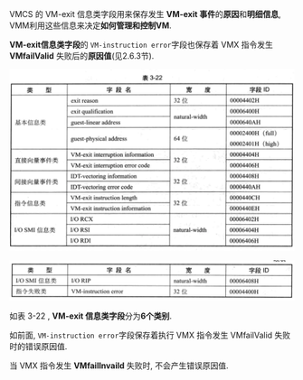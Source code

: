 
VMCS 的 VM-exit 信息类字段用来保存发生 **VM-exit 事件**的**原因**和**明细信息**, VMM利用这些信息来决定**如何管理和控制VM**. 

**VM-exit信息类字段**的 `VM-instruction error`字段也保存着 VMX 指令发生 **VMfailValid** 失败后的**原因值**(见2.6.3节).

![2020-03-17-16-33-00.png](./images/2020-03-17-16-33-00.png)

![2020-03-17-16-33-12.png](./images/2020-03-17-16-33-12.png)

如表 3-22 , **VM-exit 信息类字段**分为**6个类别**. 

如前面, `VM-instruction error`字段保存着执行 VMX 指令发生 VMfailValid 失败时的错误原因值. 

当 VMX 指令发生 **VMfailInvaild** 失败时, 不会产生错误原因值.
